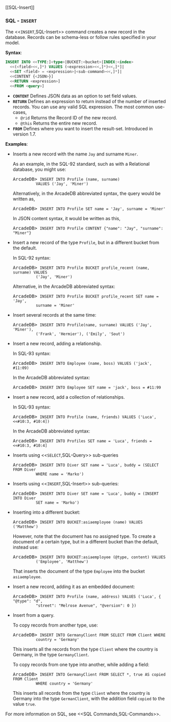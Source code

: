 [[SQL-Insert]]
### SQL - `INSERT`

The <<`INSERT`,SQL-Insert>> command creates a new record in the database.  Records can be schema-less or follow rules specified in your model.

**Syntax**:

```sql
INSERT INTO <<TYPE:]<type>|BUCKET:<bucket>|INDEX:<index>
  <<(<field><<,]*) VALUES (<expression><<,]*)<<,]*]|
  <<SET <field> = <expression>|<sub-command><<,]*]|
  <<CONTENT {<JSON>}]
  <<RETURN <expression>] 
  <<FROM <query>]
```

- **`CONTENT`** Defines JSON data as an option to set field values.
- **`RETURN`** Defines an expression to return instead of the number of inserted records.  You can use any valid SQL expression.  The most common use-cases,
  - `@rid` Returns the Record ID of the new record.
  - `@this` Returns the entire new record.
- **`FROM`** Defines where you want to insert the result-set.  Introduced in version 1.7.

**Examples**:

- Inserts a new record with the name `Jay` and surname `Miner`.

  As an example, in the SQL-92 standard, such as with a Relational database, you might use:

  <pre>
  ArcadeDB> <code type="lang-sql userinput">INSERT INTO Profile (name, surname) 
            VALUES ('Jay', 'Miner')</code>
  </pre>

  Alternatively, in the ArcadeDB abbreviated syntax, the query would be written as,

  <pre>
  ArcadeDB> <code type="lang-sql userinput">INSERT INTO Profile SET name = 'Jay', surname = 'Miner'</code>
  </pre>

  In JSON content syntax, it would be written as this,

  <pre>
  ArcadeDB> <code type="lang-sql userinput">INSERT INTO Profile CONTENT {"name": "Jay", "surname": "Miner"}</code>
  </pre>

- Insert a new record of the type `Profile`, but in a different bucket from the default.  

  In SQL-92 syntax:

  <pre>
  ArcadeDB> <code type="lang-sql userinput">INSERT INTO Profile BUCKET profile_recent (name, surname) VALUES 
            ('Jay', 'Miner')</code>
  </pre>

  Alternative, in the ArcadeDB abbreviated syntax:

  <pre>
  ArcadeDB> <code type="lang-sql userinput">INSERT INTO Profile BUCKET profile_recent SET name = 'Jay', 
            surname = 'Miner'</code>
  </pre>

- Insert several records at the same time:

  <pre>
  ArcadeDB> <code type="lang-sql userinput">INSERT INTO Profile(name, surname) VALUES ('Jay', 'Miner'), 
            ('Frank', 'Hermier'), ('Emily', 'Sout')</code>
  </pre>

- Insert a new record, adding a relationship.

  In SQL-93 syntax:

  <pre>
  ArcadeDB> <code type="lang-sql userinput">INSERT INTO Employee (name, boss) VALUES ('jack', #11:09)</code>
  </pre>

  In the ArcadeDB abbreviated syntax:

  <pre>
  ArcadeDB> <code type="lang-sql userinput">INSERT INTO Employee SET name = 'jack', boss = #11:99</code>
  </pre>

- Insert a new record, add a collection of relationships.

  In SQL-93 syntax:

  <pre>
  ArcadeDB> <code type="lang-sql userinput">INSERT INTO Profile (name, friends) VALUES ('Luca', <<#10:3, #10:4])</code>
  </pre>

  In the ArcadeDB abbreviated syntax:

  <pre>
  ArcadeDB> <code type="lang-sql userinput">INSERT INTO Profiles SET name = 'Luca', friends = <<#10:3, #10:4]</code>
  </pre>

- Inserts using <<`SELECT`,SQL-Query>> sub-queries

  <pre>
  ArcadeDB> <code type="lang-sql userinput">INSERT INTO Diver SET name = 'Luca', buddy = (SELECT FROM Diver 
            WHERE name = 'Marko')</code>
  </pre>

- Inserts using <<`INSERT`,SQL-Insert>> sub-queries:

  <pre>
  ArcadeDB> <code type="lang-sql userinput">INSERT INTO Diver SET name = 'Luca', buddy = (INSERT INTO Diver 
            SET name = 'Marko')</code>
  </pre>

- Inserting into a different bucket:

  <pre>
  ArcadeDB> <code type="lang-sql userinput">INSERT INTO BUCKET:asiaemployee (name) VALUES ('Matthew')</code>
  </pre>

  However, note that the document has no assigned type.  To create a document of a certain type, but in a different bucket than the default, instead use:

  <pre>
  ArcadeDB> <code type="lang-sql userinput">INSERT INTO BUCKET:asiaemployee (@type, content) VALUES 
            ('Employee', 'Matthew')</code>
  </pre>

  That inserts the document of the type `Employee` into the bucket `asiaemployee`.

- Insert a new record, adding it as an embedded document:

  <pre>
  ArcadeDB> <code type="lang-sql userinput">INSERT INTO Profile (name, address) VALUES ('Luca', { "@type": "d", 
            "street": "Melrose Avenue", "@version": 0 })</code>
  </pre>

- Insert from a query.

  To copy records from another type, use:

  <pre>
  ArcadeDB> <code type="lang-sql userinput">INSERT INTO GermanyClient FROM SELECT FROM Client WHERE 
            country = 'Germany'</code>
  </pre>

  This inserts all the records from the type `Client` where the country is Germany, in the type `GermanyClient`.

  To copy records from one type into another, while adding a field:

  <pre>
  ArcadeDB> <code type="lang-sql userinput">INSERT INTO GermanyClient FROM SELECT *, true AS copied FROM Client 
            WHERE country = 'Germany'</code>
  </pre>

  This inserts all records from the type `Client` where the country is Germany into the type `GermanClient`, with the addition field `copied` to the value `true`.

For more information on SQL, see <<SQL Commands,SQL-Commands>>.
